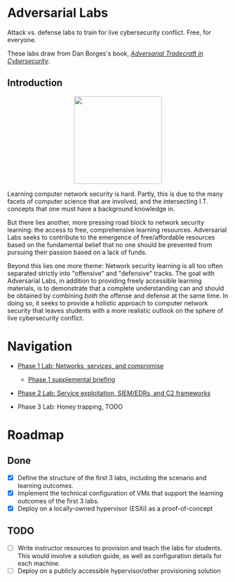 # Adversarial Labs
Attack vs. defense labs to train for live cybersecurity conflict. Free, for everyone.

These labs draw from Dan Borges's book, *[Adversarial Tradecraft in Cybersecurity](https://www.packtpub.com/en-us/product/adversarial-tradecraft-in-cybersecurity-9781801076203)*.

## Introduction
<p align="center"><img src="https://i.imgur.com/6V5FWav.png" width="200"></p>
Learning computer network security is hard. Partly, this is due to the many facets of computer science that are involved, and the intersecting I.T. concepts that one must have a background knowledge in.

But there lies another, more pressing road block to network security learning: the access to free, comprehensive learning resources. Adversarial Labs seeks to contribute to the emergence of free/affordable resources based on the fundamental belief that no one should be prevented from pursuing their passion based on a lack of funds.

Beyond this lies one more theme: Network security learning is all too often separated strictly into "offensive" and "defensive" tracks. The goal with Adversarial Labs, in addition to providing freely accessible learning materials, is to demonstrate that a complete understanding can and should be obtained by combining *both* the offense and defense at the same time. In doing so, it seeks to provide a holistic approach to computer network security that leaves students with a more realistic outlook on the sphere of live cybersecurity conflict.


# Navigation
- [Phase 1 Lab: Networks, services, and compromise](labs/cis4930_lab_phase1.pdf)
  - [Phase 1 supplemental briefing](labs/cis4930_phase1_helpdoc.pdf)

- [Phase 2 Lab: Service exploitation, SIEM/EDRs, and C2 frameworks](labs/cis4930_phase1_helpdoc.pdf)

- Phase 3 Lab: Honey trapping, TODO

# Roadmap
## Done
- [x] Define the structure of the first 3 labs, including the scenario and learning outcomes.
- [x] Implement the technical configuration of VMs that support the learning outcomes of the first 3 labs.
- [x] Deploy on a locally-owned hypervisor (ESXi) as a proof-of-concept

## TODO
- [ ] Write instructor resources to provision and teach the labs for students. This would involve a solution guide, as well as configuration details for each machine.
- [ ] Deploy on a publicly accessible hypervisor/other provisioning solution
